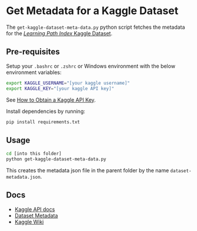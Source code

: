 # Get Metadata for a Kaggle Dataset

The `get-kaggle-dataset-meta-data.py` python script fetches the metadata for the [_Learning Path Index_ Kaggle Dataset](https://www.kaggle.com/datasets/neomatrix369/learning-path-index-dataset).

## Pre-requisites

Setup your `.bashrc` or `.zshrc` or Windows environment with the below environment variables:

```bash
export KAGGLE_USERNAME="[your kaggle username]"
export KAGGLE_KEY="[your kaggle API key]"
```

See [How to Obtain a Kaggle API Key](https://christianjmills.com/posts/kaggle-obtain-api-key-tutorial/).

Install dependencies by running:

```bash
pip install requirements.txt
```

## Usage

```bash
cd [into this folder]
python get-kaggle-dataset-meta-data.py
```

This creates the metadata json file in the parent folder by the name `dataset-metadata.json`.

## Docs

- [Kaggle API docs](https://www.kaggle.com/docs/api)
- [Dataset Metadata](https://github.com/Kaggle/kaggle-api/wiki/Dataset-Metadata) 
- [Kaggle Wiki](https://github.com/Kaggle/kaggle-api/wiki)
